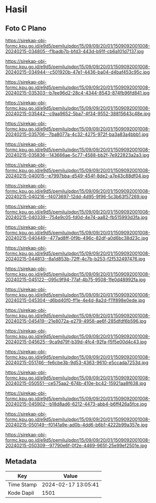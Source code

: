 # Hasil

## Foto C Plano

https://sirekap-obj-formc.kpu.go.id/e9d5/pemilu/pdpr/15/09/09/20/01/1509092001008-20240215-034805--f1badb7b-bfd3-443d-b91f-cb6a101d7137.jpg

https://sirekap-obj-formc.kpu.go.id/e9d5/pemilu/pdpr/15/09/09/20/01/1509092001008-20240215-034944--c501920b-47e1-4436-ba04-d4baf453c95c.jpg

https://sirekap-obj-formc.kpu.go.id/e9d5/pemilu/pdpr/15/09/09/20/01/1509092001008-20240215-035303--b7ee96d2-28c4-4344-8543-874fb96fd841.jpg

https://sirekap-obj-formc.kpu.go.id/e9d5/pemilu/pdpr/15/09/09/20/01/1509092001008-20240215-035442--c9aa9652-5ba7-4f34-9552-38815643c48e.jpg

https://sirekap-obj-formc.kpu.go.id/e9d5/pemilu/pdpr/15/09/09/20/01/1509092001008-20240215-035706--7ba8077a-4c32-4275-972f-ba3a83a4bbb1.jpg

https://sirekap-obj-formc.kpu.go.id/e9d5/pemilu/pdpr/15/09/09/20/01/1509092001008-20240215-035836--143666ae-5c77-4588-bb2f-7e922823a2a3.jpg

https://sirekap-obj-formc.kpu.go.id/e9d5/pemilu/pdpr/15/09/09/20/01/1509092001008-20240215-040015--e7997bba-d549-454f-8de2-a7e43c88df04.jpg

https://sirekap-obj-formc.kpu.go.id/e9d5/pemilu/pdpr/15/09/09/20/01/1509092001008-20240215-040216--f4073697-12dd-4d95-9f96-5c3b63f57269.jpg

https://sirekap-obj-formc.kpu.go.id/e9d5/pemilu/pdpr/15/09/09/20/01/1509092001008-20240215-040339--754e9c05-fd0d-4e74-aa82-fb515993d3fa.jpg

https://sirekap-obj-formc.kpu.go.id/e9d5/pemilu/pdpr/15/09/09/20/01/1509092001008-20240215-040449--477ad8ff-0f9b-496c-82df-a0d6bc38d23c.jpg

https://sirekap-obj-formc.kpu.go.id/e9d5/pemilu/pdpr/15/09/09/20/01/1509092001008-20240215-044813--8a1d853b-72ff-4c7b-b253-f2f532497476.jpg

https://sirekap-obj-formc.kpu.go.id/e9d5/pemilu/pdpr/15/09/09/20/01/1509092001008-20240215-045122--095c9f94-77af-4b75-9508-1fe0d48992fa.jpg

https://sirekap-obj-formc.kpu.go.id/e9d5/pemilu/pdpr/15/09/09/20/01/1509092001008-20240215-045304--d6bd40f0-ff1e-4e4d-8a2d-f11f898e0ede.jpg

https://sirekap-obj-formc.kpu.go.id/e9d5/pemilu/pdpr/15/09/09/20/01/1509092001008-20240215-045419--21e8072a-e279-4958-ae6f-285dfdf6b596.jpg

https://sirekap-obj-formc.kpu.go.id/e9d5/pemilu/pdpr/15/09/09/20/01/1509092001008-20240215-045625--9ca9d79f-b39d-4fc4-92fa-f5f5e00d4c43.jpg

https://sirekap-obj-formc.kpu.go.id/e9d5/pemilu/pdpr/15/09/09/20/01/1509092001008-20240215-051746--fe6cbe3b-9d53-4363-9610-e5ccada7253d.jpg

https://sirekap-obj-formc.kpu.go.id/e9d5/pemilu/pdpr/15/09/09/20/01/1509092001008-20240215-050551--ce575aa2-674b-410e-bc42-15921aa8f638.jpg

https://sirekap-obj-formc.kpu.go.id/e9d5/pemilu/pdpr/15/09/09/20/01/1509092001008-20240215-045902--b18d8ad6-6212-4473-abb4-b6ff426a5fce.jpg

https://sirekap-obj-formc.kpu.go.id/e9d5/pemilu/pdpr/15/09/09/20/01/1509092001008-20240215-050149--f0141a9e-ad0b-4dd6-b6b1-4222b99a357e.jpg

https://sirekap-obj-formc.kpu.go.id/e9d5/pemilu/pdpr/15/09/09/20/01/1509092001008-20240215-050309--97790e6f-0f2e-4469-965f-25e99ef2501e.jpg


## Metadata

| Key        | Value               |
| ---------- | ------------------- |
| Time Stamp | 2024-02-17 13:05:41 |
| Kode Dapil | 1501                |



